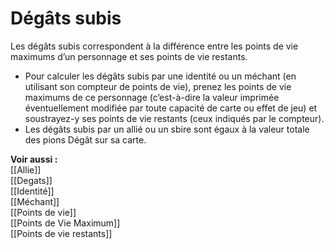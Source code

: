 # Dégâts subis
Les dégâts subis correspondent à la différence entre les points de vie maximums d’un personnage et ses points de vie restants.
- Pour calculer les dégâts subis par une identité ou un méchant (en utilisant son compteur de points de vie), prenez les points de vie maximums de ce personnage (c’est-à-dire la valeur imprimée éventuellement modifiée par toute capacité de carte ou effet de jeu) et soustrayez-y ses points de vie restants (ceux indiqués par le compteur).
- Les dégâts subis par un allié ou un sbire sont égaux à la valeur totale des pions Dégât sur sa carte.

**Voir aussi :**  
[[Allie]]  
[[Degats]]  
[[Identité]]  
[[Méchant]]  
[[Points de vie]]  
[[Points de Vie Maximum]]  
[[Points de vie restants]]
